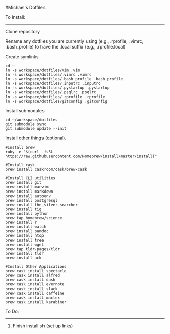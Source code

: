 #Michael's Dotfiles

To Install:
___________________

Clone repository

Rename any dotfiles you are currently using (e.g., .rprofile, .vimrc, .bash_profile) to have the .local suffix (e.g., .rprofile.local)

Create symlinks

```
cd ~
ln -s workspace/dotfiles/vim .vim
ln -s workspace/dotfiles/.vimrc .vimrc
ln -s workspace/dotfiles/.bash_profile .bash_profile
ln -s workspace/dotfiles/.inputrc .inputrc
ln -s workspace/dotfiles/.pystartup .pystartup
ln -s workspace/dotfiles/.psqlrc .psqlrc
ln -s workspace/dotfiles/.rprofile .rprofile
ln -s workspace/dotfiles/gitconfig .gitconfig
```

Install submodules

```
cd ~/workspace/dotfiles
git submodule sync
git submodule update --init
```

Install other things (optional).
```
#Install brew
ruby -e "$(curl -fsSL https://raw.githubusercontent.com/Homebrew/install/master/install)"

#Install cask
brew install caskroom/cask/brew-cask

#Install CLI utilities
brew install git
brew install macvim
brew install markdown
brew install autoenv
brew install postgresql
brew install the_silver_searcher
brew install tig
brew install python
brew tap homebrew/science
brew install r
brew install watch
brew install pandoc
brew install htop
brew install tree
brew install wget
brew tap tldr-pages/tldr
brew install tldr
brew install ack

#Install Other Applications
brew cask install spectacle
brew cask install alfred  
brew cask install dash
brew cask install evernote
brew cask install slack
brew cask install caffeine
brew cask install mactex
brew cask install karabiner
```


To Do:
___________________

1. Finish install.sh (set up links)

